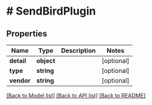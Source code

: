 # # SendBirdPlugin

## Properties

Name | Type | Description | Notes
------------ | ------------- | ------------- | -------------
**detail** | **object** |  | [optional]
**type** | **string** |  | [optional]
**vendor** | **string** |  | [optional]

[[Back to Model list]](../../README.md#models) [[Back to API list]](../../README.md#endpoints) [[Back to README]](../../README.md)
